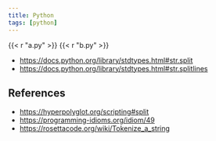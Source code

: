 ```yaml
---
title: Python
tags: [python]
---
```


{{< r "a.py" >}}
{{< r "b.py" >}}

- <https://docs.python.org/library/stdtypes.html#str.split>
- <https://docs.python.org/library/stdtypes.html#str.splitlines>

## References

- <https://hyperpolyglot.org/scripting#split>
- <https://programming-idioms.org/idiom/49>
- <https://rosettacode.org/wiki/Tokenize_a_string>
